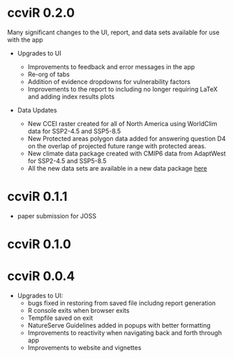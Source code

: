 # ccviR 0.2.0

Many significant changes to the UI, report, and data sets available for use with the app

* Upgrades to UI 
  * Improvements to feedback and error messages in the app
  * Re-org of tabs 
  * Addition of evidence dropdowns for vulnerability factors
  * Improvements to the report to including no longer requiring LaTeX and adding index results plots 

* Data Updates
  * New CCEI raster created for all of North America using WorldClim data for SSP2-4.5 and SSP5-8.5
  * New Protected areas polygon data added for answering question D4 on the overlap of projected future range with protected areas.
  * New climate data package created with CMIP6 data from AdaptWest for SSP2-4.5 and SSP5-8.5
  * All the new data sets are available in a new data package [here](https://drive.google.com/file/d/1znRcuIukvuAu7YAoL4WfxLulcszv4Dkq/view?usp=drive_link)

# ccviR 0.1.1

  * paper submission for JOSS

# ccviR 0.1.0

# ccviR 0.0.4

* Upgrades to UI:
  * bugs fixed in restoring from saved file includng report generation
  * R console exits when browser exits
  * Tempfile saved on exit
  * NatureServe Guidelines added in popups with better formatting
  * Improvements to reactivity when navigating back and forth through app
  * Improvements to website and vignettes
  
